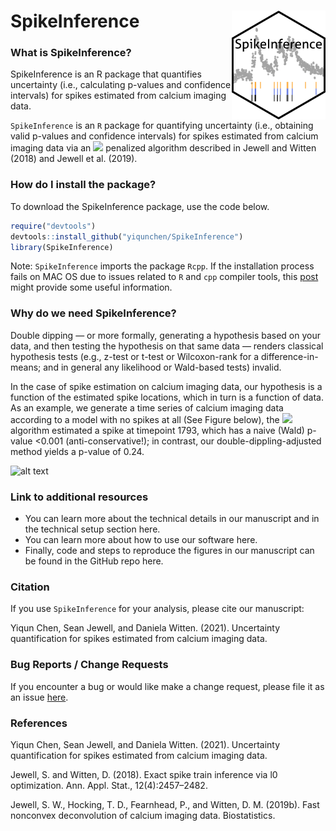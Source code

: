 # SpikeInference <img src="spike_inference_hex.png" align="right" width="150px"/>

### What is SpikeInference?
SpikeInference is an R package that quantifies uncertainty (i.e., calculating p-values and confidence intervals) for spikes estimated from calcium imaging data.

`SpikeInference` is an `R` package for quantifying uncertainty (i.e., obtaining valid p-values and confidence intervals) for spikes estimated from calcium imaging data via an <img src="https://render.githubusercontent.com/render/math?math=\ell_0"> penalized algorithm described in Jewell and Witten (2018) and Jewell et al. (2019).

### How do I install the package?

To download the SpikeInference package, use the code below.
``` r
require("devtools")
devtools::install_github("yiqunchen/SpikeInference")
library(SpikeInference)
```
Note: `SpikeInference` imports the package `Rcpp`. If the installation process fails on MAC OS due to issues related to `R` and `cpp` compiler tools, this [post](https://thecoatlessprofessor.com/programming/cpp/r-compiler-tools-for-rcpp-on-macos/) might provide some useful information.

### Why do we need SpikeInference?
Double dipping — or more formally, generating a hypothesis based on your data, and then testing the hypothesis on that same data — renders classical hypothesis tests (e.g., z-test or t-test or Wilcoxon-rank for a difference-in-means; and in general any likelihood or Wald-based tests) invalid. 

In the case of spike estimation on calcium imaging data, our hypothesis is a function of the estimated spike locations, which in turn is a function of data. As an example, we generate a time series of calcium imaging data according to a model with no spikes at all (See Figure below), the <img src="https://render.githubusercontent.com/render/math?math=\ell_0"> algorithm estimated a spike at timepoint 1793, which has a naive (Wald) p-value <0.001 (anti-conservative!); in contrast, our double-dippling-adjusted method yields a p-value of 0.24.

![alt text](http://url/to/img.png)

### Link to additional resources
* You can learn more about the technical details in our manuscript and in the technical setup section here. 
* You can learn more about how to use our software here.
* Finally, code and steps to reproduce the figures in our manuscript can be found in the GitHub repo here. 

### Citation

If you use `SpikeInference` for your analysis, please cite our manuscript:

Yiqun Chen, Sean Jewell, and Daniela Witten. (2021). Uncertainty quantification for
spikes estimated from calcium imaging data. 

### Bug Reports / Change Requests

If you encounter a bug or would like make a change request, please file it as an issue [here](https://github.com/yiqunchen/SpikeInference/issues).

### References
Yiqun Chen, Sean Jewell, and Daniela Witten. (2021). Uncertainty quantification for
spikes estimated from calcium imaging data. 

Jewell, S. and Witten, D. (2018). Exact spike train inference via l0 optimization. Ann. Appl. Stat., 12(4):2457–2482.

Jewell, S. W., Hocking, T. D., Fearnhead, P., and Witten, D. M. (2019b). Fast nonconvex deconvolution of calcium imaging data. Biostatistics.
